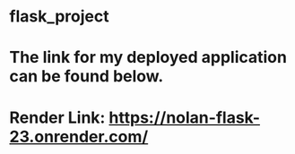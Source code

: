 # flask_project

# The link for my deployed application can be found below.
# Render Link: https://nolan-flask-23.onrender.com/
